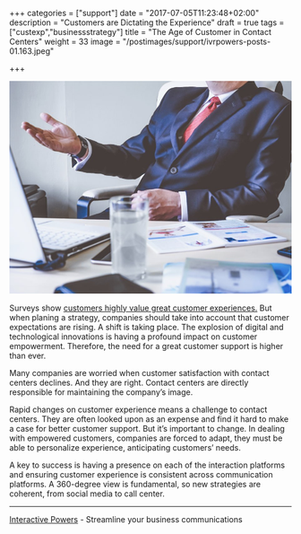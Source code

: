 +++
categories = ["support"]
date = "2017-07-05T11:23:48+02:00"
description = "Customers are Dictating the Experience"
draft = true
tags = ["custexp","businessstrategy"]
title = "The Age of Customer in Contact Centers"
weight = 33
image = "/postimages/support/ivrpowers-posts-01.163.jpeg"

+++ 

![Businessman talking](/postimages/support/ivrpowers-posts-01.163.jpeg)
 
Surveys show [customers highly value great customer experiences.](https://www.superoffice.com/blog/customer-experience-statistics/) But when planing a strategy, companies should take into account that customer expectations are rising. A shift is taking place. The explosion of digital and technological innovations is having a profound impact on customer empowerment. Therefore, the need for a great customer support is higher than ever.
 
Many companies are worried when customer satisfaction with contact centers declines.  And they are right. Contact centers are directly responsible for maintaining the company’s image.
 
Rapid changes on customer experience means a challenge to contact centers. They are often looked upon as an expense and find it hard to make a case for better customer support. But it’s important to change. In dealing with empowered customers, companies are forced to adapt, they must be able to personalize experience, anticipating customers’ needs.
 
A key to success is having a presence on each of the interaction platforms and ensuring customer experience is consistent across communication platforms. A 360-degree view is fundamental, so new strategies are coherent, from social media to call center.
 
---
[Interactive Powers](http://www.ivrpowers.com/) - Streamline your business communications
 

